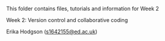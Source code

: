 This folder contains files, tutorials and information for Week 2

Week 2: Version control and collaborative coding
 
Erika Hodgson (s1642155@ed.ac.uk)
